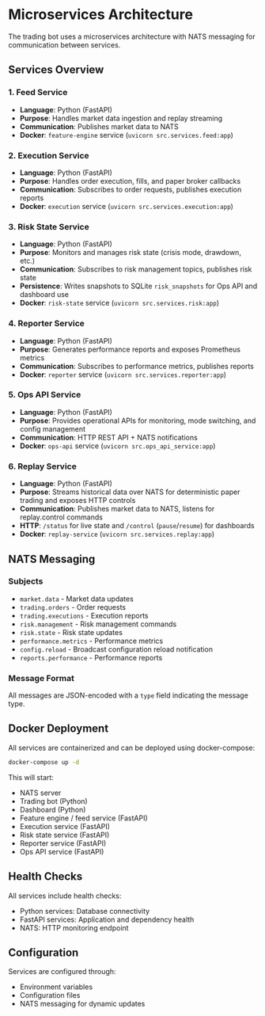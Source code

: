 # Microservices Architecture

The trading bot uses a microservices architecture with NATS messaging for communication between services.

## Services Overview

### 1. Feed Service
- **Language**: Python (FastAPI)
- **Purpose**: Handles market data ingestion and replay streaming
- **Communication**: Publishes market data to NATS
- **Docker**: `feature-engine` service (`uvicorn src.services.feed:app`)

### 2. Execution Service
- **Language**: Python (FastAPI)
- **Purpose**: Handles order execution, fills, and paper broker callbacks
- **Communication**: Subscribes to order requests, publishes execution reports
- **Docker**: `execution` service (`uvicorn src.services.execution:app`)

### 3. Risk State Service
- **Language**: Python (FastAPI)
- **Purpose**: Monitors and manages risk state (crisis mode, drawdown, etc.)
- **Communication**: Subscribes to risk management topics, publishes risk state
- **Persistence**: Writes snapshots to SQLite `risk_snapshots` for Ops API and dashboard use
- **Docker**: `risk-state` service (`uvicorn src.services.risk:app`)

### 4. Reporter Service
- **Language**: Python (FastAPI)
- **Purpose**: Generates performance reports and exposes Prometheus metrics
- **Communication**: Subscribes to performance metrics, publishes reports
- **Docker**: `reporter` service (`uvicorn src.services.reporter:app`)

### 5. Ops API Service
- **Language**: Python (FastAPI)
- **Purpose**: Provides operational APIs for monitoring, mode switching, and config management
- **Communication**: HTTP REST API + NATS notifications
- **Docker**: `ops-api` service (`uvicorn src.ops_api_service:app`)

### 6. Replay Service
- **Language**: Python (FastAPI)
- **Purpose**: Streams historical data over NATS for deterministic paper trading and exposes HTTP controls
- **Communication**: Publishes market data to NATS, listens for replay.control commands
- **HTTP**: `/status` for live state and `/control` (`pause`/`resume`) for dashboards
- **Docker**: `replay-service` (`uvicorn src.services.replay:app`)

## NATS Messaging

### Subjects
- `market.data` - Market data updates
- `trading.orders` - Order requests
- `trading.executions` - Execution reports
- `risk.management` - Risk management commands
- `risk.state` - Risk state updates
- `performance.metrics` - Performance metrics
- `config.reload` - Broadcast configuration reload notification
- `reports.performance` - Performance reports

### Message Format
All messages are JSON-encoded with a `type` field indicating the message type.

## Docker Deployment

All services are containerized and can be deployed using docker-compose:

```bash
docker-compose up -d
```

This will start:
- NATS server
- Trading bot (Python)
- Dashboard (Python)
- Feature engine / feed service (FastAPI)
- Execution service (FastAPI)
- Risk state service (FastAPI)
- Reporter service (FastAPI)
- Ops API service (FastAPI)

## Health Checks

All services include health checks:
- Python services: Database connectivity
- FastAPI services: Application and dependency health
- NATS: HTTP monitoring endpoint

## Configuration

Services are configured through:
- Environment variables
- Configuration files
- NATS messaging for dynamic updates
